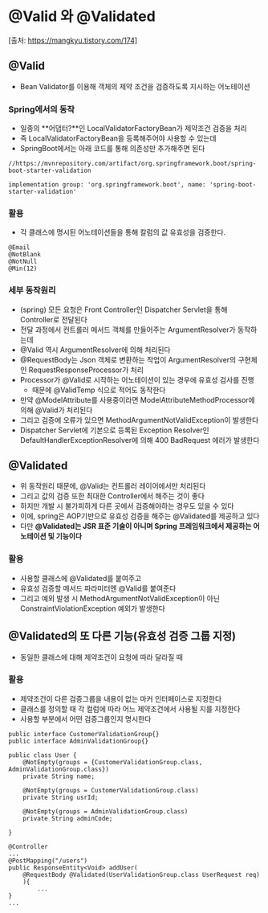 # @Valid 와 @Validated
[출처: https://mangkyu.tistory.com/174]

## @Valid
- Bean Validator를 이용해 객체의 제약 조건을 검증하도록 지시하는 어노테이션

### Spring에서의 동작
- 일종의 **어댑터?**인 LocalValidatorFactoryBean가 제약조건 검증을 처리
- 즉 LocalValidatorFactoryBean을 등록해주어야 사용할 수 있는데
- SpringBoot에서는 아래 코드를 통해 의존성만 추가해주면 된다

~~~
//https://mvnrepository.com/artifact/org.springframework.boot/spring-boot-starter-validation

implementation group: 'org.springframework.boot', name: 'spring-boot-starter-validation'
~~~

### 활용
- 각 클래스에 명시된 어노테이션들을 통해 칼럼의 값 유효성을 검증한다.
~~~
@Email
@NotBlank
@NotNull
@Min(12)
~~~

### 세부 동작원리
- (spring) 모든 요청은 Front Controller인 Dispatcher Servlet을 통해 Controller로 전달된다
- 전달 과정에서 컨트롤러 메서드 객체를 만들어주는 ArgumentResolver가 동작하는데
- @Valid 역시 ArgumentResolver에 의해 처리된다
- @RequestBody는 Json 객체로 변환하는 작업이 ArgumentResolver의 구현체인 RequestResponseProcessor가 처리
- Processor가 @Valid로 시작하는 어노테이션이 있는 경우에 유효성 검사를 진행
  - 때문에 @ValidTemp 식으로 적어도 동작한다
- 만약 @ModelAttribute를 사용중이라면 ModelAttributeMethodProcessor에 의해 @Valid가 처리된다
- 그리고 검증에 오류가 있으면 MethodArgumentNotValidException이 발생한다
- Dispatcher Servlet에 기본으로 등록된 Exception Resolver인 DefaultHandlerExceptionResolver에 의해 400 BadRequest 에러가 발생한다

## @Validated
- 위 동작원리 때문에, @Valid는 컨트롤러 레이어에서만 처리된다
- 그리고 값의 검증 또한 최대한 Controller에서 해주는 것이 좋다
- 하지만 개발 시 불가피하게 다른 곳에서 검증해야하는 경우도 있을 수 있다
- 이에, spring은 AOP기반으로 유효성 검증을 해주는 @Validated를 제공하고 있다
- 다만 **@Validated는 JSR 표준 기술이 아니며 Spring 프레임워크에서 제공하는 어노테이션 및 기능이다**

### 활용
- 사용할 클래스에 @Validated를 붙여주고
- 유효성 검증할 메서드 파라미터엔 @Valid를 붙여준다
- 그리고 예외 발생 시 MethodArgumentNotValidException이 아닌 ConstraintViolationException 예외가 발생한다

## @Validated의 또 다른 기능(유효성 검증 그룹 지정)
- 동일한 클래스에 대해 제약조건이 요청에 따라 달라질 때

### 활용
- 제약조건이 다른 검증그룹을 내용이 없는 마커 인터페이스로 지정한다
- 클래스를 정의할 때 각 컬럼에 따라 어느 제약조건에서 사용될 지를 지정한다
- 사용할 부분에서 어떤 검증그룹인지 명시한다
~~~
public interface CustomerValidationGroup{}
public interface AdminValidationGroup{}

public class User {
    @NotEmpty(groups = {CustomerValidationGroup.class, AdminValidationGroup.class})
    private String name;
    
    @NotEmpty(groups = CustomerValidationGroup.class)
    private String usrId;

    @NotEmpty(groups = AdminValidationGroup.class)
    private String adminCode;

}

@Controller
...
@PostMapping("/users")
public ResponseEntity<Void> addUser(
    @RequestBody @Validated(UserValidationGroup.class UserRequest req)
    ){
        ...
}
...
~~~

